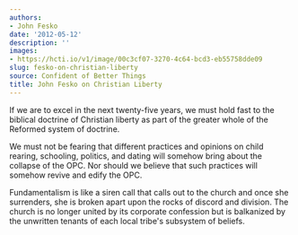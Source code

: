 ```yaml
---
authors:
- John Fesko
date: '2012-05-12'
description: ''
images:
- https://hcti.io/v1/image/00c3cf07-3270-4c64-bcd3-eb55758dde09
slug: fesko-on-christian-liberty
source: Confident of Better Things
title: John Fesko on Christian Liberty
---
```


If we are to excel in the next twenty-five years, we must hold fast to the biblical doctrine of Christian liberty as part of the greater whole of the Reformed system of doctrine.

We must not be fearing that different practices and opinions on child rearing, schooling, politics, and dating will somehow bring about the collapse of the OPC. Nor should we believe that such practices will somehow revive and edify the OPC.

Fundamentalism is like a siren call that calls out to the church and once she surrenders, she is broken apart upon the rocks of discord and division. The church is no longer united by its corporate confession but is balkanized by the unwritten tenants of each local tribe's subsystem of beliefs.